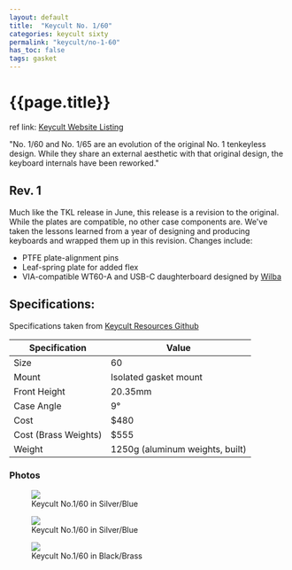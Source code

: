 ```yaml
---
layout: default
title:  "Keycult No. 1/60"
categories: keycult sixty
permalink: "keycult/no-1-60"
has_toc: false
tags: gasket
---
```

# {{page.title}}

ref link: [Keycult Website Listing](https://keycult.com/pages/no-1-60-no-1-65)

"No. 1/60 and No. 1/65 are an evolution of the original No. 1 tenkeyless design. While they share an external aesthetic with that original design, the keyboard internals have been reworked."

## Rev. 1
Much like the TKL release in June, this release is a revision to the original. While the plates are compatible, no other case components are. We've taken the lessons learned from a year of designing and producing keyboards and wrapped them up in this revision. Changes include:

  -  PTFE plate-alignment pins
  -  Leaf-spring plate for added flex
  -  VIA-compatible WT60-A and USB-C daughterboard designed by [Wilba](/wilba/)

## Specifications:
Specifications taken from [Keycult Resources Github](https://github.com/keycult/keycult-resources/blob/main/pages/mydoc/specs_no_1_60_65.md)

| Specification | Value |
|---|---|
| Size | 60 |
| Mount | Isolated gasket mount |
| Front Height | 20.35mm |
| Case Angle | 9° |
| Cost | $480 |
| Cost (Brass Weights) | $555 |
| Weight | 1250g (aluminum weights, built) |

### Photos
<figure>
  <img src="{{ 'assets/images/keycult/no-1-60/keycult-no-1-60-silver-blue.png' | relative_url }}">
  <figcaption>Keycult No.1/60 in Silver/Blue</figcaption>
</figure>

<figure>
  <img src="{{ 'assets/images/keycult/no-1-60/keycult-no-1-60-silver-blue-rear.png' | relative_url }}">
  <figcaption>Keycult No.1/60 in Silver/Blue</figcaption>
</figure>

<figure>
  <img src="{{ 'assets/images/keycult/no-1-60/keycult-no-1-60-black-brass-rear.png' | relative_url }}">
  <figcaption>Keycult No.1/60 in Black/Brass</figcaption>
</figure>
